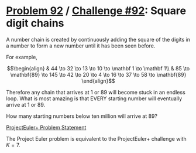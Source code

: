 [Problem 92](https://projecteuler.net/problem=92) /
[Challenge #92](https://www.hackerrank.com/contests/projecteuler/challenges/euler092/problem):
Square digit chains
===================

A number chain is created by continuously adding the square of the digits in a
number to form a new number until it has been seen before.

For example,

```math
\begin{align}
    & 44 \to 32 \to 13 \to 10 \to \mathbf 1 \to \mathbf 1\\
    & 85 \to \mathbf{89} \to 145 \to 42 \to 20 \to 4 \to 16 \to 37 \to 58 \to
      \mathbf{89}
\end{align}
```

Therefore any chain that arrives at $1$ or $89$ will become stuck in an endless
loop. What is most amazing is that EVERY starting number will eventually arrive
at $1$ or $89$.

How many starting numbers below ten million will arrive at $89$?

[ProjectEuler+ Problem Statement](ProjectEuler%2B%20Challenge%20%2392%20Problem%20Statement.pdf)

The Project Euler problem is equivalent to the ProjectEuler+ challenge with
$K = 7$.
